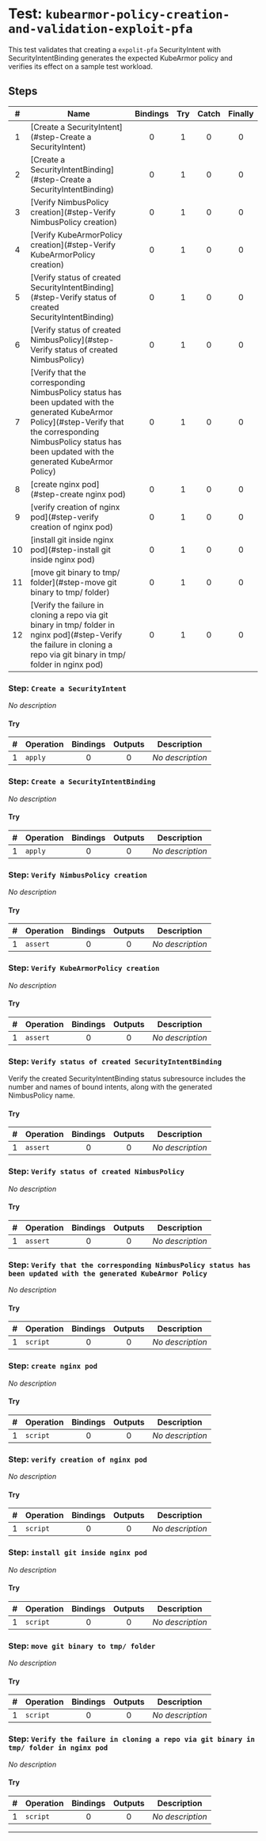 # Test: `kubearmor-policy-creation-and-validation-exploit-pfa`

This test validates that creating a `expolit-pfa` SecurityIntent with SecurityIntentBinding generates the expected KubeArmor policy and verifies its effect on a sample test workload.


## Steps

| # | Name | Bindings | Try | Catch | Finally |
|:-:|---|:-:|:-:|:-:|:-:|
| 1 | [Create a SecurityIntent](#step-Create a SecurityIntent) | 0 | 1 | 0 | 0 |
| 2 | [Create a SecurityIntentBinding](#step-Create a SecurityIntentBinding) | 0 | 1 | 0 | 0 |
| 3 | [Verify NimbusPolicy creation](#step-Verify NimbusPolicy creation) | 0 | 1 | 0 | 0 |
| 4 | [Verify KubeArmorPolicy creation](#step-Verify KubeArmorPolicy creation) | 0 | 1 | 0 | 0 |
| 5 | [Verify status of created SecurityIntentBinding](#step-Verify status of created SecurityIntentBinding) | 0 | 1 | 0 | 0 |
| 6 | [Verify status of created NimbusPolicy](#step-Verify status of created NimbusPolicy) | 0 | 1 | 0 | 0 |
| 7 | [Verify that the corresponding NimbusPolicy status has been updated with the generated KubeArmor Policy](#step-Verify that the corresponding NimbusPolicy status has been updated with the generated KubeArmor Policy) | 0 | 1 | 0 | 0 |
| 8 | [create nginx pod](#step-create nginx pod) | 0 | 1 | 0 | 0 |
| 9 | [verify creation of nginx pod](#step-verify creation of nginx pod) | 0 | 1 | 0 | 0 |
| 10 | [install git inside nginx pod](#step-install git inside nginx pod) | 0 | 1 | 0 | 0 |
| 11 | [move git binary to tmp/ folder](#step-move git binary to tmp/ folder) | 0 | 1 | 0 | 0 |
| 12 | [Verify the failure in cloning a repo via git binary in tmp/ folder in nginx pod](#step-Verify the failure in cloning a repo via git binary in tmp/ folder in nginx pod) | 0 | 1 | 0 | 0 |

### Step: `Create a SecurityIntent`

*No description*

#### Try

| # | Operation | Bindings | Outputs | Description |
|:-:|---|:-:|:-:|---|
| 1 | `apply` | 0 | 0 | *No description* |

### Step: `Create a SecurityIntentBinding`

*No description*

#### Try

| # | Operation | Bindings | Outputs | Description |
|:-:|---|:-:|:-:|---|
| 1 | `apply` | 0 | 0 | *No description* |

### Step: `Verify NimbusPolicy creation`

*No description*

#### Try

| # | Operation | Bindings | Outputs | Description |
|:-:|---|:-:|:-:|---|
| 1 | `assert` | 0 | 0 | *No description* |

### Step: `Verify KubeArmorPolicy creation`

*No description*

#### Try

| # | Operation | Bindings | Outputs | Description |
|:-:|---|:-:|:-:|---|
| 1 | `assert` | 0 | 0 | *No description* |

### Step: `Verify status of created SecurityIntentBinding`

Verify the created SecurityIntentBinding status subresource includes the number and names of bound intents,  along with the generated NimbusPolicy name.


#### Try

| # | Operation | Bindings | Outputs | Description |
|:-:|---|:-:|:-:|---|
| 1 | `assert` | 0 | 0 | *No description* |

### Step: `Verify status of created NimbusPolicy`

*No description*

#### Try

| # | Operation | Bindings | Outputs | Description |
|:-:|---|:-:|:-:|---|
| 1 | `assert` | 0 | 0 | *No description* |

### Step: `Verify that the corresponding NimbusPolicy status has been updated with the generated KubeArmor Policy`

*No description*

#### Try

| # | Operation | Bindings | Outputs | Description |
|:-:|---|:-:|:-:|---|
| 1 | `script` | 0 | 0 | *No description* |

### Step: `create nginx pod`

*No description*

#### Try

| # | Operation | Bindings | Outputs | Description |
|:-:|---|:-:|:-:|---|
| 1 | `script` | 0 | 0 | *No description* |

### Step: `verify creation of nginx pod`

*No description*

#### Try

| # | Operation | Bindings | Outputs | Description |
|:-:|---|:-:|:-:|---|
| 1 | `script` | 0 | 0 | *No description* |

### Step: `install git inside nginx pod`

*No description*

#### Try

| # | Operation | Bindings | Outputs | Description |
|:-:|---|:-:|:-:|---|
| 1 | `script` | 0 | 0 | *No description* |

### Step: `move git binary to tmp/ folder`

*No description*

#### Try

| # | Operation | Bindings | Outputs | Description |
|:-:|---|:-:|:-:|---|
| 1 | `script` | 0 | 0 | *No description* |

### Step: `Verify the failure in cloning a repo via git binary in tmp/ folder in nginx pod`

*No description*

#### Try

| # | Operation | Bindings | Outputs | Description |
|:-:|---|:-:|:-:|---|
| 1 | `script` | 0 | 0 | *No description* |

---

